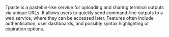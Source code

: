 Tpaste is a pastebin-like service for uploading and sharing terminal outputs via unique URLs. It allows users to quickly send command-line outputs to a web service, where they can be accessed later. Features often include authentication, user dashboards, and possibly syntax highlighting or expiration options.
